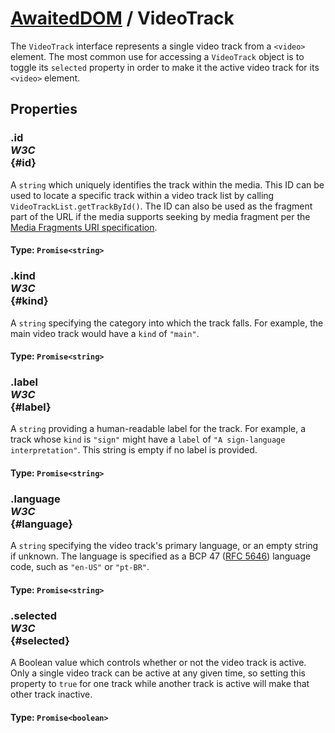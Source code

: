 # [AwaitedDOM](../basic-client/awaited-dom) <span>/</span> VideoTrack

<div class='overview'><span class="seoSummary">The <code>VideoTrack</code> interface represents a single video track from a <code>&lt;video&gt;</code> element.</span> The most common use for accessing a <code>VideoTrack</code> object is to toggle its <code>selected</code> property in order to make it the active video track for its <code>&lt;video&gt;</code> element.</div>

## Properties

### .id <div class="specs"><i>W3C</i></div> {#id}

A `string` which uniquely identifies the track within the media. This ID can be used to locate a specific track within a video track list by calling <code>VideoTrackList.getTrackById()</code>. The ID can also be used as the fragment part of the URL if the media supports seeking by media fragment per the <a class="external" href="https://www.w3.org/TR/media-frags/" rel="noopener">Media Fragments URI specification</a>.

#### **Type**: `Promise<string>`

### .kind <div class="specs"><i>W3C</i></div> {#kind}

A `string` specifying the category into which the track falls. For example, the main video track would have a <code>kind</code> of <code>"main"</code>.

#### **Type**: `Promise<string>`

### .label <div class="specs"><i>W3C</i></div> {#label}

A `string` providing a human-readable label for the track. For example, a track whose <code>kind</code> is <code>"sign"</code> might have a <code>label</code> of <code>"A sign-language interpretation"</code>. This string is empty if no label is provided.

#### **Type**: `Promise<string>`

### .language <div class="specs"><i>W3C</i></div> {#language}

A `string` specifying the video track's primary language, or an empty string if unknown. The language is specified as a BCP 47 (<a class="external" href="https://tools.ietf.org/html/rfc5646" rel="noopener">RFC 5646</a>) language code, such as <code>"en-US"</code> or <code>"pt-BR"</code>.

#### **Type**: `Promise<string>`

### .selected <div class="specs"><i>W3C</i></div> {#selected}

A Boolean value which controls whether or not the video track is active. Only a single video track can be active at any given time, so setting this property to <code>true</code> for one track while another track is active will make that other track inactive.

#### **Type**: `Promise<boolean>`
